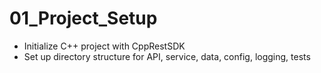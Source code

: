 # 01_Project_Setup

- Initialize C++ project with CppRestSDK
- Set up directory structure for API, service, data, config, logging, tests
